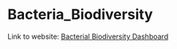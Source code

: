 # Bacteria_Biodiversity

Link to website: <a href="https://travisdharry.github.io/Bacteria_Biodiversity/"> Bacterial Biodiversity Dashboard</a>
